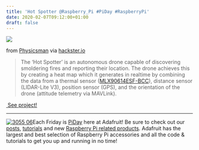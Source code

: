 ```yaml
---
title: 'Hot Spotter @Raspberry_Pi #PiDay #RaspberryPi'
date: 2020-02-07T09:12:00+01:00
draft: false
---
```


![](https://cdn-blog.adafruit.com/uploads/2020/02/gKoFRGzz5Q.blob_-600x450.jpg)

from [Physicsman](https://www.hackster.io/physicsman) via [hackster.io](https://www.hackster.io/physicsman/hot-spotter-875e37)

> The ‘Hot Spotter’ is an autonomous drone capable of discovering smoldering fires and reporting their location. The drone achieves this by creating a heat map which it generates in realtime by combining the data from a thermal sensor ([MLX90614ESF-BCC](https://www.melexis.com/en/documents/documentation/datasheets/datasheet-mlx90614)), distance sensor (LIDAR-Lite V3), position sensor (GPS), and the orientation of the drone (attitude telemetry via MAVLink).

[ See project!](https://www.hackster.io/physicsman/hot-spotter-875e37)

* * *

[![3055 06](https://cdn-blog.adafruit.com/uploads/2017/01/3055-06.jpg "3055-06.jpg")](https://www.adafruit.com/raspberrypi)Each Friday is [PiDay](http://www.adafruit.com/blog/?main_page=blog&s=%23piday) here at Adafruit! Be sure to check out our [posts](http://www.adafruit.com/blog/category/raspberry-pi/), [tutorials](http://learn.adafruit.com/category/raspberry-pi) and new [Raspberry Pi related products](http://www.adafruit.com/raspberrypi). Adafruit has the largest and best selection of Raspberry Pi accessories and all the code & tutorials to get you up and running in no time!